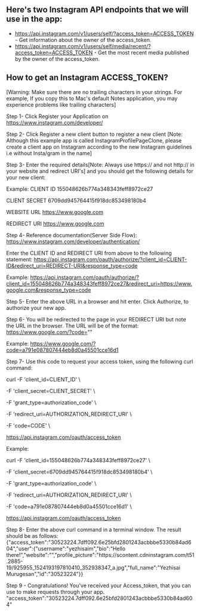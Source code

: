 
## Here's two Instagram API endpoints that we will use in the app:

* https://api.instagram.com/v1/users/self/?access_token=ACCESS_TOKEN - Get information about the owner of the access_token.
* https://api.instagram.com/v1/users/self/media/recent/?access_token=ACCESS_TOKEN - Get the most recent media published by the owner of the access_token.

## How to get an Instagram ACCESS_TOKEN? 

[Warning: Make sure there are no trailing characters in your strings. For example, If you copy this to Mac's default Notes application, you may experience problems like trailing characters]

Step 1- Click Register your Application on https://www.instagram.com/developer/ 

Step 2- Click Register a new client button to register a new client [Note: Although this example app is called InstagramProfilePageClone, please create a client app on Instagram according to the new Instagram guidelines i.e without Insta/gram in the name]

Step 3- Enter the required details[Note: Always use https:// and not http:// in your website and redirect URI's] and you should get the following details for your new client:

Example:
CLIENT ID	155048626b774a348343feff8972ce27

CLIENT SECRET	6709dd945764415f918dc853498180b4

WEBSITE URL	https://www.google.com

REDIRECT URI	https://www.google.com

Step 4- Reference documentation(Server Side Flow): https://www.instagram.com/developer/authentication/

Enter the CLIENT ID and REDIRECT URI from above to the following statement: 
 https://api.instagram.com/oauth/authorize/?client_id=CLIENT-ID&redirect_uri=REDIRECT-URI&response_type=code

Example: https://api.instagram.com/oauth/authorize/?client_id=155048626b774a348343feff8972ce27&redirect_uri=https://www.google.com&response_type=code

Step 5- Enter the above URL in a browser and hit enter. Click Authorize, to authorize your new app.

Step 6- You will be redirected to the page in your REDIRECT URI but note the URL in the browser. The URL will be of the format:
https://www.google.com/?code=""

Example:
https://www.google.com/?code=a791e087807444eb8d0a45501cce16d1

Step 7- Use this code to request your access token, using the following curl command:

curl -F 'client_id=CLIENT_ID' \

  -F 'client_secret=CLIENT_SECRET' \
  
  -F 'grant_type=authorization_code' \
  
  -F 'redirect_uri=AUTHORIZATION_REDIRECT_URI' \
  
  -F 'code=CODE' \
  
  https://api.instagram.com/oauth/access_token

Example:

curl -F 'client_id=155048626b774a348343feff8972ce27' \

  -F 'client_secret=6709dd945764415f918dc853498180b4' \
  
  -F 'grant_type=authorization_code' \
  
  -F 'redirect_uri=AUTHORIZATION_REDIRECT_URI' \
  
  -F 'code=a791e087807444eb8d0a45501cce16d1' \
  
  https://api.instagram.com/oauth/access_token


Step 8- Enter the above curl command in a terminal window. The result should be as follows:
  {"access_token":"30523224.7dff092.6e25bfd2801243acbbbe5330b84ad604","user":{"username":"yezhisaim","bio":"Hello there!","website":"","profile_picture":"https:\/\/scontent.cdninstagram.com\/t51.2885-19\/925955_1524193197810410_352938347_a.jpg","full_name":"Yezhisai Murugesan","id":"30523224"}}

Step 9 - Congratulations! You've received your Access_token, that you can use to make requests through your app.
  "access_token":"30523224.7dff092.6e25bfd2801243acbbbe5330b84ad604"
 
